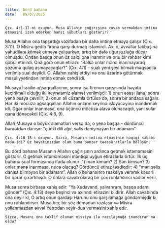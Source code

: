 ```yaml
---
title:  Dörd bəhanə
date:   09/07/2025
---
```


`Çıx. 4:1-17-ni oxuyun. Musa Allahın çağırışına cavab verməkdən imtina etməsini izah edərkən hansı sübutları göstərir?`

Musa Allahın ona tapşırdığı vəzifədən bir daha imtina etməyə çalışır (Çıx. 3:11). O Misirə gedib firona qarşı durmaq istəmirdi. Axı o, əvvəllər təkbaşına yəhudilərə kömək etməyə çalışarkən, artıq bir dəfə uğursuzluğa düçar olmuşdu. Ondan başqa onun öz xalqı ona inanmır və onu bir rəhbər kimi qəbul etmirdi. Ona görə onun etirazı: “Bəlkə onlar mənə inanmayaraq sözümə qulaq asmayacaqlar?” (Çıx. 4:1) – sualı yeni şeyi bilmək məqsədilə verilmiş sual deyildi. O, Allahın xahiş etdiyi və onu üzərinə götürmək məsuliyyətindən imtina etmək cəhdi idi.

Musaya İsrailin ağsaqqallarının, sonra isə fironun qarşısında həyata keçirilməli olduğu iki heyrətamiz əlamət verilmişdi: 1) onun əsası ilana, sonra yenə əsaya çevrilir; 2) onun əli cüzamla örtülsə də, sonra bir andaca sağalır. Hər iki möcüzə ağsaqqalları Allahın onların xeyrinə işləyəcəyinə inandırmalı idi. Əgər onlar inanmasa, ona üçüncü möcüzə əlavə olunacaqdı, yəni sular qana dönəcəkdi (Çıx. 4:8, 9).

Allah Musaya o böyük əlamətləri versə də, o yenə başqa – dördüncü bəraətdən danışır: “çünki dili ağır, səlis danışmayan bir adamam”.

`Çıx. 4:10-18-i oxuyun. Sizcə, Musanın imtina etməsinin həqiqi səbəbi nədə idi? Öz həyatınızdan olan buna bənzər təəssüratlarla bölüşün.`

Bu dörd bəhanə Musanın Allahın çağırışının ardınca getmək istəməməsini göstərir. O getmək istəməməsini məntiqə uyğun etirazlarla örtür. İlk üç bəhanə sual formasında ifadə olunur: 1) mən kiməm? 2) Sən kimsən? 3) onlar mənə inanmasa, necə olacaq? Dördüncü etiraz təsdiqdir: 4) “mən səlis danışa bilməyən bir adamam”. Allah o bəhanələrə reaksiya verərək kəsərli bir qərar çıxartmışdı. O onlara cavab olaraq bir çox ruhlandırıcı vədlər verir.

Musa sonra birbaşa xahiş edir: “Ya Xudavənd, yalvarıram, başqa adamı göndər” (Çıx. 4:13) deyə beşinci və axırındı etirazını bildirir. Allah cavabında ona deyir ki, O artıq onun qardaşı Harunu onu qarşılamağa göndərmişdir ki, onu ruhlandırsın. Musa heç bir söz demədən razılaşır və Misirə yollanmazdan əvvəl Yetrodan xeyir-dua verməsini xahiş edir.

`Sizcə, Musanı ona təklif olunan missiya ilə razılaşmağa inandıran nə oldu?`